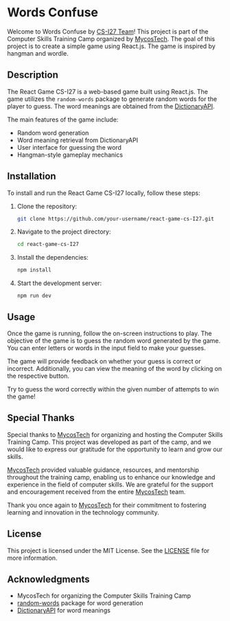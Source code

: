 <p align="right"> <img src="https://sonarcloud.io/api/project_badges/measure?project=CSCMU-65s_react-game-cs-I27&metric=alert_status)](https://sonarcloud.io/summary/new_code?id=CSCMU-65s_react-game-cs-I27"  alt=""> </p>

# Words Confuse

Welcome to Words Confuse by [CS-I27 Team](https://github.com/orgs/CSCMU-65s/teams/mycos-camp-i27/members)! This project
is part of the Computer Skills Training Camp organized by [MycosTech]. The
goal
of this project is to create a simple game using React.js. The game is inspired by hangman and wordle.

## Description

The React Game CS-I27 is a web-based game built using React.js. The game utilizes the `random-words` package to generate
random words for the player to guess. The word meanings are obtained from
the [DictionaryAPI](https://api.dictionaryapi.dev/api/v2/entries/en).

The main features of the game include:

- Random word generation
- Word meaning retrieval from DictionaryAPI
- User interface for guessing the word
- Hangman-style gameplay mechanics

## Installation

To install and run the React Game CS-I27 locally, follow these steps:

1. Clone the repository:

    ```bash
    git clone https://github.com/your-username/react-game-cs-I27.git
    ```

2. Navigate to the project directory:

    ```bash
    cd react-game-cs-I27
    ```

3. Install the dependencies:

    ```bash
    npm install
    ```

4. Start the development server:
   ```shell
   npm run dev
   ```

## Usage

Once the game is running, follow the on-screen instructions to play. The objective of the game is to guess the random
word generated by the game. You can enter letters or words in the input field to make your guesses.

The game will provide feedback on whether your guess is correct or incorrect. Additionally, you can view the meaning of
the word by clicking on the respective button.

Try to guess the word correctly within the given number of attempts to win the game!

## Special Thanks

Special thanks to [MycosTech] for organizing and hosting the Computer Skills Training Camp. This project was developed
as
part of the camp, and we would like to express our gratitude for the opportunity to learn and grow our skills.

[MycosTech] provided valuable guidance, resources, and mentorship throughout the training camp, enabling us to enhance
our
knowledge and experience in the field of computer skills. We are grateful for the support and encouragement received
from the entire [MycosTech] team.

Thank you once again to [MycosTech] for their commitment to fostering learning and innovation in the technology
community.

## License

This project is licensed under the MIT License. See the [LICENSE](LICENSE) file for more information.

## Acknowledgments

- MycosTech for organizing the Computer Skills Training Camp
- [random-words](https://www.npmjs.com/package/random-words) package for word generation
- [DictionaryAPI](https://api.dictionaryapi.dev/api/v2/entries/en) for word meanings

[MycosTech]: https://www.mycostech.com